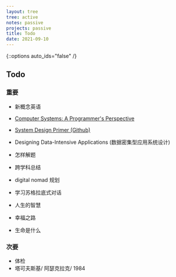 ```yaml
---
layout: tree
tree: active
notes: passive
projects: passive
title: Todo
date: 2021-09-10
---
```



{::options auto_ids="false" /}


## Todo

### 重要
* 新概念英语
* [Computer Systems: A Programmer's Perspective](http://csapp.cs.cmu.edu/3e/home.html)
* [System Design Primer (Github)](https://github.com/donnemartin/system-design-primer)
* Designing Data-Intensive Applications (数据密集型应用系统设计)


* 怎样解题
* 跨学科总结
* digital nomad 规划
* 学习苏格拉底式对话


* 人生的智慧
* 幸福之路
* 生命是什么


### 次要
* 体检
* 塔可夫斯基/ 阿瑟克拉克/ 1984

